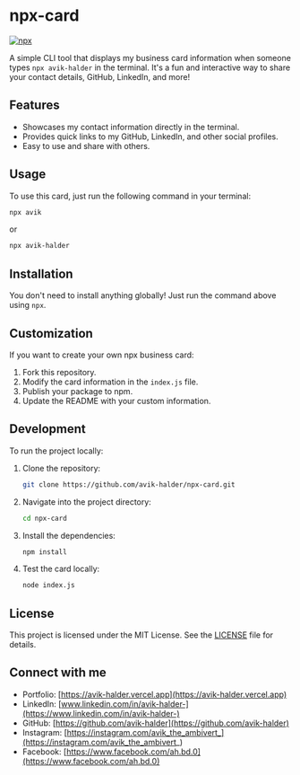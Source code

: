 
# npx-card

[![npx](https://img.shields.io/badge/npx-avik-blue.svg)](https://www.npmjs.com/package/avik)

A simple CLI tool that displays my business card information when someone types `npx avik-halder` in the terminal. It's a fun and interactive way to share your contact details, GitHub, LinkedIn, and more!

## Features

- Showcases my contact information directly in the terminal.
- Provides quick links to my GitHub, LinkedIn, and other social profiles.
- Easy to use and share with others.

## Usage

To use this card, just run the following command in your terminal:

```bash
npx avik
```
or

```bash
npx avik-halder
```

## Installation

You don't need to install anything globally! Just run the command above using `npx`.

## Customization

If you want to create your own npx business card:

1. Fork this repository.
2. Modify the card information in the `index.js` file.
3. Publish your package to npm.
4. Update the README with your custom information.

## Development

To run the project locally:

1. Clone the repository:

    ```bash
    git clone https://github.com/avik-halder/npx-card.git
    ```

2. Navigate into the project directory:

    ```bash
    cd npx-card
    ```

3. Install the dependencies:

    ```bash
    npm install
    ```

4. Test the card locally:

    ```bash
    node index.js
    ```

## License

This project is licensed under the MIT License. See the [LICENSE](./LICENSE) file for details.

## Connect with me

- Portfolio: [https://avik-halder.vercel.app](https://avik-halder.vercel.app)
- LinkedIn: [www.linkedin.com/in/avik-halder-](https://www.linkedin.com/in/avik-halder-)
- GitHub: [https://github.com/avik-halder](https://github.com/avik-halder)
- Instagram: [https://instagram.com/avik_the_ambivert_](https://instagram.com/avik_the_ambivert_)
- Facebook: [https://www.facebook.com/ah.bd.0](https://www.facebook.com/ah.bd.0)